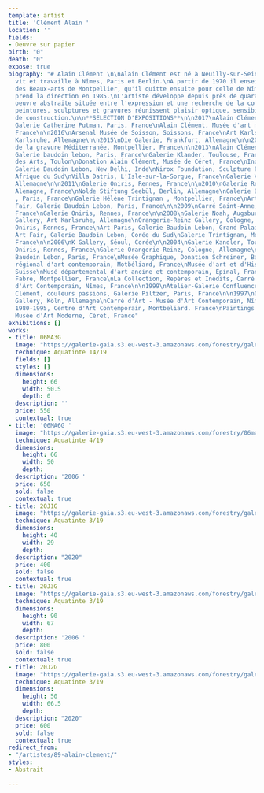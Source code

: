 ```yaml
---
template: artist
title: 'Clément Alain '
location: ''
fields:
- Oeuvre sur papier
birth: "0"
death: "0"
expose: true
biography: "# Alain Clément \n\nAlain Clément est né à Neuilly-sur-Seine en 1941.\nIl
  vit et travaille à Nîmes, Paris et Berlin.\nA partir de 1970 il enseigne à l'école
  des Beaux-arts de Montpellier, qu'il quitte ensuite pour celle de Nîmes dont il
  prend la direction en 1985.\nL'artiste développe depuis près de quarante ans une
  oeuvre abstraite située entre l'expression et une recherche de la composition.\nSes
  peintures, sculptures et gravures réunissent plaisir optique, sensibilité et force
  de construction.\n\n**SELECTION D'EXPOSITIONS**\n\n2017\nAlain Clément, Papiers,
  Galerie Catherine Putman, Paris, France\nAlain Clément, Musée d'art moderne de Céret,
  France\n\n2016\nArsenal Musée de Soisson, Soissons, France\nArt Karlsruhe, Die Galerie,
  Karlsruhe, Allemagne\n\n2015\nDie Galerie, Frankfurt, Allemagne\n\n2014\nMaison
  de la gravure Méditerranée, Montpellier, France\n\n2013\nAlain Clément sculptures,
  Galerie baudoin lebon, Paris, France\nGalerie Klander, Toulouse, France\n\n2012\nHôtel
  des Arts, Toulon\nDonation Alain Clément, Musée de Céret, France\nIndia Art Fair,
  Galerie Baudoin Lebon, New Delhi, Inde\nNirox Foundation, Sculpture Park, Johannesburg,
  Afrique du Sud\nVilla Datris, L'Isle-sur-la-Sorgue, France\nGalerie Vömel, Düsseldorf,
  Allemagne\n\n2011\nGalerie Oniris, Rennes, France\n\n2010\nGalerie Reitz, Cologne,
  Alemagne, France\nNolde Stiftung Seebül, Berlin, Allemagne\nGalerie Baudoin Lebon
  , Paris, France\nGalerie Hélène Trintignan , Montpellier, France\nArt Paris, Art
  Fair, Galerie Baudoin Lebon, Paris, France\n\n2009\nCarré Saint-Anne, Montpellier,
  France\nGalerie Oniris, Rennes, France\n\n2008\nGalerie Noah, Augsburg, Allemagne\nVömel
  Gallery, Art Karlsruhe, Allemagne\nOrangerie-Reinz Gallery, Cologne, Allemagne\n\n2007\nGalerie
  Oniris, Rennes, France\nArt Paris, Galerie Baudoin Lebon, Grand Palais, France\nSéoul
  Art Fair, Galerie Baudoin Lebon, Corée du Sud\nGalerie Trintignan, Montpellier,
  France\n\n2006\nK Gallery, Séoul, Corée\n\n2004\nGalerie Kandler, Toulouse, France\nGalerie
  Oniris, Rennes, France\nGalerie Orangerie-Reinz, Cologne, Allemagne\n\n2003\nGalerie
  Baudoin Lebon, Paris, France\nMusée Graphique, Donation Schreiner, Bad Steben, Allemagne\n\n2002\nCentre
  régional d'art contemporain, Motbéliard, France\nMusée d'art et d'Histoire, Neuchâtel,
  Suisse\nMusé départemental d'art ancine et contemporain, Epinal, France\n\n2001\nMusée
  Fabre, Montpellier, France\nLa Collection, Repères et Inédits, Carré d'Art - Musée
  d'Art Contemporain, Nîmes, France\n\n1999\nAtelier-Galerie Confluences, Nîmes, France\n\n1998\nAlain
  Clément, couleurs passions, Galerie Piltzer, Paris, France\n\n1997\nOrangerie-Reinz
  Gallery, Köln, Allemagne\nCarré d'Art - Musée d'Art Contemporain, Nîmes, France\n\n1996\nPaintings
  1980-1995, Centre d'Art Contemporain, Montbeliard. France\nPaintings 1980-1995,
  Musée d'Art Moderne, Céret, France"
exhibitions: []
works:
- title: 06MA3G
  image: "https://galerie-gaia.s3.eu-west-3.amazonaws.com/forestry/galeriegaia_clement_06ma3g_66x50-5-01.jpg"
  technique: Aquatinte 14/19
  fields: []
  styles: []
  dimensions:
    height: 66
    width: 50.5
    depth: 0
  description: ''
  price: 550
  contextual: true
- title: '06MA6G '
  image: "https://galerie-gaia.s3.eu-west-3.amazonaws.com/forestry/06ma6g-419.jpg"
  technique: Aquatinte 4/19
  dimensions:
    height: 66
    width: 50
    depth: 
  description: '2006 '
  price: 650
  sold: false
  contextual: true
- title: 20J1G
  image: "https://galerie-gaia.s3.eu-west-3.amazonaws.com/forestry/galerie-gaia-alain-clement_sans-titre-3_2020_aquatinte_39-8-x-28-5-cm.jpg"
  technique: Aquatinte 3/19
  dimensions:
    height: 40
    width: 29
    depth: 
  description: "2020"
  price: 400
  sold: false
  contextual: true
- title: 20J3G
  image: "https://galerie-gaia.s3.eu-west-3.amazonaws.com/forestry/galerie-gaia-alain-clement_sans-titre-1_2020_aquatinte_90-x-67-cm.jpg"
  technique: Aquatinte 3/19
  dimensions:
    height: 90
    width: 67
    depth: 
  description: '2006 '
  price: 800
  sold: false
  contextual: true
- title: 20J2G
  image: "https://galerie-gaia.s3.eu-west-3.amazonaws.com/forestry/galerie-gaia-alain-clement_sans-titre-2_2020_aquatinte_50-x-66_5-cm.jpg"
  technique: Aquatinte 3/19
  dimensions:
    height: 50
    width: 66.5
    depth: 
  description: "2020"
  price: 600
  sold: false
  contextual: true
redirect_from:
- "/artistes/89-alain-clement/"
styles:
- Abstrait

---
```

